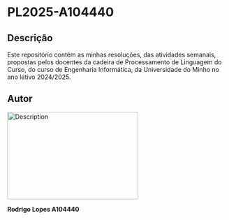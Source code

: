 # PL2025-A104440

## Descrição


Este repositório contém as minhas resoluções, das atividades semanais, propostas pelos docentes da cadeira de Processamento de Linguagem do Curso, do curso de Engenharia Informática, da Universidade do Minho no ano letivo 2024/2025.

## Autor

<img src="https://link-to-image.com/image.jpg" alt="Description" width="300" height="200">


**Rodrigo Lopes A104440**




